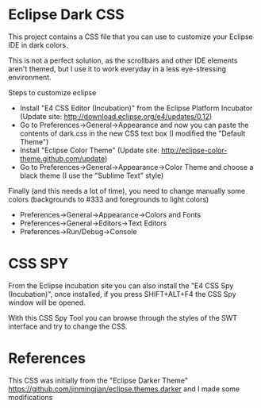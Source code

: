 Eclipse Dark CSS
================

This project contains a CSS file that you can use to customize your Eclipse IDE in dark colors.

This is not a perfect solution, as the scrollbars and other IDE elements aren't themed, but I use it to work everyday in a less eye-stressing environment.

Steps to customize eclipse
* Install "E4 CSS Editor (Incubation)" from the Eclipse Platform Incubator (Update site: http://download.eclipse.org/e4/updates/0.12)
* Go to Preferences->General->Appearance and now you can paste the contents of dark.css in the new CSS text box (I modified the "Default Theme")
* Install "Eclipse Color Theme" (Update site: http://eclipse-color-theme.github.com/update) 
* Go to Preferences->General->Appearance->Color Theme and choose a black theme (I use the "Sublime Text" style)

Finally (and this needs a lot of time), you need to change manually some colors (backgrounds to #333 and foregrounds to light colors)
* Preferences->General->Appearance->Colors and Fonts
* Preferences->General->Editors->Text Editors
* Preferences->Run/Debug->Console

CSS SPY
=======

From the Eclipse incubation site you can also install the "E4 CSS Spy (Incubation)", once installed, if you press SHIFT+ALT+F4 the CSS Spy window will be opened.

With this CSS Spy Tool you can browse through the styles of the SWT interface and try to change the CSS.

References
==========

This CSS was initially from the "Eclipse Darker Theme" https://github.com/jinmingjian/eclipse.themes.darker and I made some modifications
